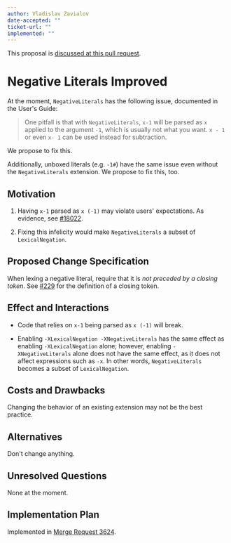 ```yaml
---
author: Vladislav Zavialov
date-accepted: ""
ticket-url: ""
implemented: ""
---
```


This proposal is [discussed at this pull request](https://github.com/ghc-proposals/ghc-proposals/pull/344).

# Negative Literals Improved

At the moment, `NegativeLiterals` has the following issue, documented in the
User's Guide:

> One pitfall is that with `NegativeLiterals`, `x-1` will be parsed as `x`
> applied to the argument `-1`, which is usually not what you want. `x - 1` or
> even `x- 1` can be used instead for subtraction.

We propose to fix this.

Additionally, unboxed literals (e.g. `-1#`) have the same issue even without
the `NegativeLiterals` extension. We propose to fix this, too.

## Motivation

1. Having `x-1` parsed as `x (-1)` may violate users' expectations.
   As evidence, see [#18022](https://gitlab.haskell.org/ghc/ghc/-/issues/18022).

2. Fixing this infelicity would make `NegativeLiterals` a subset of `LexicalNegation`.

## Proposed Change Specification

When lexing a negative literal, require that it is *not preceded by a closing
token*. See
[#229](https://github.com/ghc-proposals/ghc-proposals/blob/master/proposals/0229-whitespace-bang-patterns.rst)
for the definition of a closing token.

## Effect and Interactions

* Code that relies on `x-1` being parsed as `x (-1)` will break.

* Enabling `-XLexicalNegation -XNegativeLiterals` has the same effect as
  enabling `-XLexicalNegation` alone; however, enabling `-XNegativeLiterals`
  alone does not have the same effect, as it does not affect expressions such
  as `-x`.
  In other words, `NegativeLiterals` becomes a subset of `LexicalNegation`.

## Costs and Drawbacks

Changing the behavior of an existing extension may not be the best practice.

## Alternatives

Don't change anything.

## Unresolved Questions

None at the moment.

## Implementation Plan

Implemented in [Merge Request 3624](https://gitlab.haskell.org/ghc/ghc/-/merge_requests/3624).
